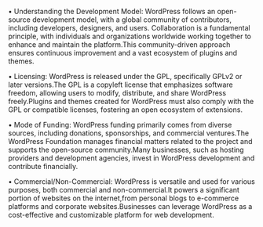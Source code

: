 • Understanding the Development Model:
WordPress follows an open-source development model, with a global community of contributors, including developers, designers, and users.
Collaboration is a fundamental principle, with individuals and organizations worldwide working together to enhance and maintain the platform.This community-driven approach ensures continuous improvement and a vast ecosystem of plugins and themes.

• Licensing:
WordPress is released under the GPL, specifically GPLv2 or later versions.The GPL is a copyleft license that emphasizes software freedom, allowing users to modify, distribute, and share WordPress freely.Plugins and themes created for WordPress must also comply with the GPL or compatible licenses, fostering an open ecosystem of extensions.

• Mode of Funding:
WordPress funding primarily comes from diverse sources, including donations, sponsorships, and commercial ventures.The WordPress Foundation manages financial matters related to the project and supports the open-source community.Many businesses, such as hosting providers and development agencies, invest in WordPress development and contribute financially.

• Commercial/Non-Commercial:
WordPress is versatile and used for various purposes, both commercial and non-commercial.It powers a significant portion of websites on the internet,from personal blogs to e-commerce platforms and corporate websites.Businesses can leverage WordPress as a cost-effective and customizable platform for web development.
